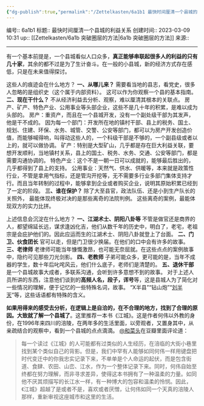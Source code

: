 ```yaml
---
{"dg-publish":true,"permalink":"/Zettelkasten/6a1b1 最快时间厘清一个县城的利益关系/","dgPassFrontmatter":true}
---
```


编号:: 6a1b1
标题:: 最快时间厘清一个县城的利益关系
创建时间:: 2023-03-09 10:31
up:: [[Zettelkasten/6a1b 突破圈层的方法\|6a1b 突破圈层的方法]]
来源:: 

---
有一个基本前提是，一个县城看似人口众多，**真正能够串联起很多人的利益的只有几十家**，其余的都不过是为了生计奋斗。在一般的小县城，新的经济方式存在感低，只是在未来值得探讨。

这些人的痕迹会在什么地方？
**一、从哪儿来？**
需要看当地的县志，看党史，很多人忽略的是组织史（这个属于内部资料）。
这可以作为你观察一个县的基本指南。
**二、现在干什么？**
不从经济利益去分析、观察，难以厘清其根本的关联点。
房产、矿产、特色产业、公用事业等头部企业，这些不是几十年的积累，是难以成为头部的。
房产：重资产，而且在一个县城开发，没有一个副处级干部为其发声，他是干不成的。
因为每一个部门：开发所在地的镇村干部、县上的税务、国土、规划、住建、环保、水务、城管、交警、公安等部门，都可以为房产开发创造价值，而能够喊得响，叫得动这些人的，一个科级干部是不够的，一个副县级或者以上的，就可以做协调。
矿产：特别是大型矿山，几乎都是存在巨大利益关联，要想开发顺利，当地镇村关系，县上的国土、税务、水务、交通、公安等部门，都是需要沟通协调的。
特色产业：这个不是一朝一日可以成就的，能够最后胜出的，几乎都得到了县上的支持。
公用事业：天然气、供水、供暖等，本来就是政策性行业，不管是拿用气指标，还是管沟开挖等，无不需要多行业多部门集体支持才行。而且当年转制的过程中，能够拿到企业或者购买企业，说明其原始积累已经到了一定的阶段。
**三、谁在保护？**
除了大至县官，政法队伍、还是小到生产队长的关照外，
最能体现终极对决的是那些离奇的法院判例。
这些离奇的案例，最能体现双方的实力比拼。

上述信息会沉淀在什么地方？
**一、江湖术士、阴阳八卦等**
不管是做官还是商界的人，都望绵延长远，谋求逢凶化吉，他们从数千年的历史中，明白了，老宅，老祖宗是会庇护他们的。因此应运而生的江湖术士、阴阳八卦就登上了台面。
**二、门卫、伙食团长**
官可以走，但是门卫很少换届。在他们的口中会有许多的故事。
**三、老律师**
老律师可能当年慷慨激昂，也可能无奈屈就。在这些点点的案例故事中，隐约可见那些刀光剑影。
**四、老教师**
子弟可能众多，更可能的是，当年不成器的学生，数十年后叱咤风云，他们什么底子，老师们是清楚的。
**五、退休干部**
是一个县城故事大成者，多联系沟通，会听到许多意想不到的故事。
对于上述人员所讲的东西，注意他们谈到的**高频人名，段子，诨号**等，这是县城人为了简化对一些情况的理解，便于记忆的一些特殊名词，故事。
“X半县”“钻山炮”“[刘半天](https://www.zhihu.com/search?q=%E5%88%98%E5%8D%8A%E5%A4%A9&search_source=Entity&hybrid_search_source=Entity&hybrid_search_extra=%7B%22sourceType%22%3A%22answer%22%2C%22sourceId%22%3A874176127%7D)”等，这些话语都有特殊的含义。

**如果用得来的感受去分析，在逻辑上是自洽的，在不合理的地方，找到了合理的原因。大致就了解一个县城了**。这里推荐一本书《江城》。这是作者何伟以外教的身份，在1996年来四川的涪陵，在两年多的生活里面，以旁观者，又置身其中，从亲疏结合的观察中，看到一个县城的点点滴滴。
[@和菜头](https://www.zhihu.com//www.zhihu.com/people/7b949b7eb5bf6c51e3a9b7b197c408f9)在豆瓣里面评论道：
> 每一个读过《江城》的人可能都有过类似的人生经历，在涪临的大街小巷里找到某个类似自己的背影。但是，我们中罕有人能够如同何伟一样用键盘把时代变迁中的你我忠实记录下来，不单单是个人命运的起伏，而是包含街道、食肆、农田、山峦、江水，作为一个整体记录下来。同时，何伟自始至终都在努力理解，而非寻求差异，使得这本书拥有了一种温柔的力量。如同他不厌其烦描写的长江水一样，有一种博大的包容和温柔的怜悯。因此，《江城》超越了是或者不是，喜欢或者厌憎，让何伟如同一个天真的涪陵人那样，重新审视这座城市和这里的生活。